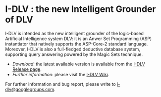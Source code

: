 # I-DLV : the new Intelligent Grounder of DLV

I-DLV is intended as the new intelligent grounder of the logic-based Artificial Intelligence system DLV: it is an Anwer Set Programming (ASP) instantiator that natively supports the ASP-Core-2 standard language. Moreover, I-DLV is also a full-fledged deductive database system, supporting query answering powered by the Magic Sets technique.
 * _Download_: the latest available version is available from the [I-DLV Release page](https://github.com/DeMaCS-UNICAL/I-DLV/releases).
 * _Further information_: please visit the [I-DLV Wiki](https://github.com/DeMaCS-UNICAL/I-DLV/wiki).

For further information and bug report, please write to i-dlv@googlegroups.com. 
